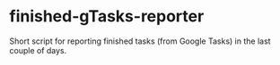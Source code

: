 # finished-gTasks-reporter
Short script for reporting finished tasks (from Google Tasks) in the last couple of days.
